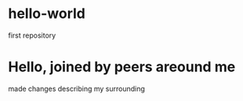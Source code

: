 # hello-world
first repository
# Hello, joined by peers areound me
made changes describing my surrounding
